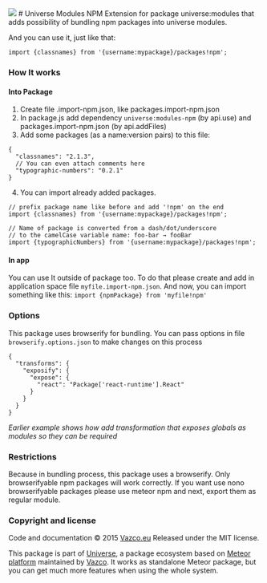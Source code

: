 <img src="http://uniproject.vazco.eu/black_logo.png" />
# Universe Modules NPM
Extension for package universe:modules that adds possibility of bundling npm packages into universe modules. 

And you can use it, just like that:
```
import {classnames} from '{username:mypackage}/packages!npm';
```

### How It works

#### Into Package
1. Create file <name>.import-npm.json, like packages.import-npm.json
2. In package.js add dependency `universe:modules-npm` (by api.use) and packages.import-npm.json (by api.addFiles)
3. Add some packages (as a name:version pairs) to this file:

```
{
  "classnames": "2.1.3",
  // You can even attach comments here
  "typographic-numbers": "0.2.1"
}
```

4. You can import already added packages.

```
// prefix package name like before and add '!npm' on the end
import {classnames} from '{username:mypackage}/packages!npm';

// Name of package is converted from a dash/dot/underscore
// to the camelCase variable name: foo-bar → fooBar
import {typographicNumbers} from '{username:mypackage}/packages!npm';
```

#### In app
You can use It outside of package too.
To do that please create and add in application space file `myfile.import-npm.json`.
And now, you can import something like this: `import {npmPackage} from 'myfile!npm'`

### Options
This package uses browserify for bundling.
You can pass options in file `browserify.options.json` to make changes on this process

```
{
  "transforms": {
    "exposify": {
      "expose": {
        "react": "Package['react-runtime'].React"
      }
    }
  }
}
```

*Earlier example shows how add transformation that exposes globals as modules so they can be required*

### Restrictions
Because in bundling process, this package uses a browserify. Only browserifyable npm packages will work correctly. If you want use nono browserifyable packages please use meteor npm and next,  export them as regular module. 

### Copyright and license

Code and documentation &copy; 2015 [Vazco.eu](http://vazco.eu)
Released under the MIT license. 

This package is part of [Universe](http://unicms.io), a package ecosystem based on [Meteor platform](http://meteor.com) maintained by [Vazco](http://www.vazco.eu).
It works as standalone Meteor package, but you can get much more features when using the whole system.   
